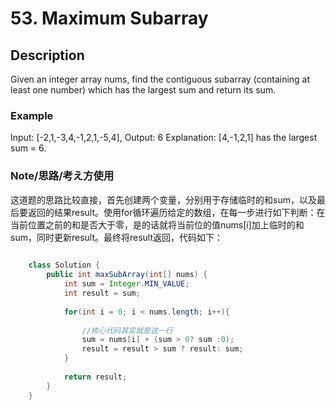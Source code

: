 # 53. Maximum Subarray
## Description

Given an integer array nums, find the contiguous subarray (containing at least one number) which has the largest sum and return its sum.

### Example

Input: [-2,1,-3,4,-1,2,1,-5,4],
Output: 6
Explanation: [4,-1,2,1] has the largest sum = 6.

### Note/思路/考え方使用


这道题的思路比较直接，首先创建两个变量，分别用于存储临时的和sum，以及最后要返回的结果result。使用for循环遍历给定的数组，在每一步进行如下判断：在当前位置之前的和是否大于零，是的话就将当前位的值nums[i]加上临时的和sum，同时更新result。最终将result返回，代码如下：

```java
	
	class Solution {
	    public int maxSubArray(int[] nums) {
	        int sum = Integer.MIN_VALUE;
	        int result = sum;
	        
	        for(int i = 0; i < nums.length; i++){
	
	            //核心代码其实就是这一行
	            sum = nums[i] + (sum > 0? sum :0);
	            result = result > sum ? result: sum; 
	        }
	
	        return result;
	    }
	}
```